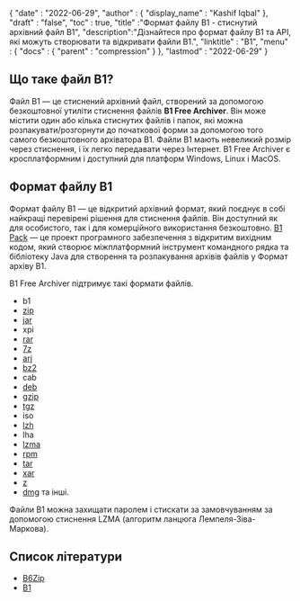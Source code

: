 {
  "date" : "2022-06-29",
  "author" : {
    "display_name" : "Kashif Iqbal"
},
  "draft" : "false",
  "toc" : true,
  "title" :"Формат файлу B1 - стиснутий архівний файл B1",
  "description":"Дізнайтеся про формат файлу B1 та API, які можуть створювати та відкривати файли B1.",
  "linktitle" : "B1",
  "menu" : {
    "docs" : {
      "parent" : "compression"
}
},
  "lastmod" : "2022-06-29"
}

## Що таке файл B1?

Файл B1 — це стиснений архівний файл, створений за допомогою безкоштовної утиліти стиснення файлів **B1 Free Archiver**. Він може містити один або кілька стиснутих файлів і папок, які можна розпакувати/розгорнути до початкової форми за допомогою того самого безкоштовного архіватора B1. Файли B1 мають невеликий розмір через стиснення, і їх легко передавати через Інтернет. B1 Free Archiver є кросплатформним і доступний для платформ Windows, Linux і MacOS.

## Формат файлу B1

Формат файлу B1 — це відкритий архівний формат, який поєднує в собі найкращі перевірені рішення для стиснення файлів. Він доступний як для особистого, так і для комерційного використання безкоштовно. [B1 Pack](https://github.com/b1-pack/b1-pack) — це проект програмного забезпечення з відкритим вихідним кодом, який створює міжплатформний інструмент командного рядка та бібліотеку Java для створення та розпакування архівів файлів у Формат архіву В1.

B1 Free Archiver підтримує такі формати файлів.

* b1
* [zip](/uk/compression/zip/)
* [jar](/uk/programming/jar/)
* xpi
* [rar](/uk/compression/rar/)
* [7z](/uk/compression/7z/)
* [arj](/uk/compression/arj/)
* [bz2](/uk/compression/bz2/)
* cab
* [deb](/uk/compression/deb/)
* [gzip](/uk/compression/gzip/)
* [tgz](/uk/compression/tgz/)
* iso
* [lzh](/uk/compression/lzh/)
* lha
* [lzma](/uk/compression/lzma/)
* [rpm](/uk/compression/rpm/)
* [tar](/uk/compression/tar/)
* [xar](/uk/compression/xar/)
* [z](/uk/compression/z/)
* [dmg](/uk/compression/dmg/) та інші.

Файли B1 можна захищати паролем і стискати за замовчуванням за допомогою стиснення LZMA (алгоритм ланцюга Лемпеля-Зіва-Маркова).

## Список літератури

* [B6Zip](http://b6zip.com)
* [B1](https://b1.org/)

